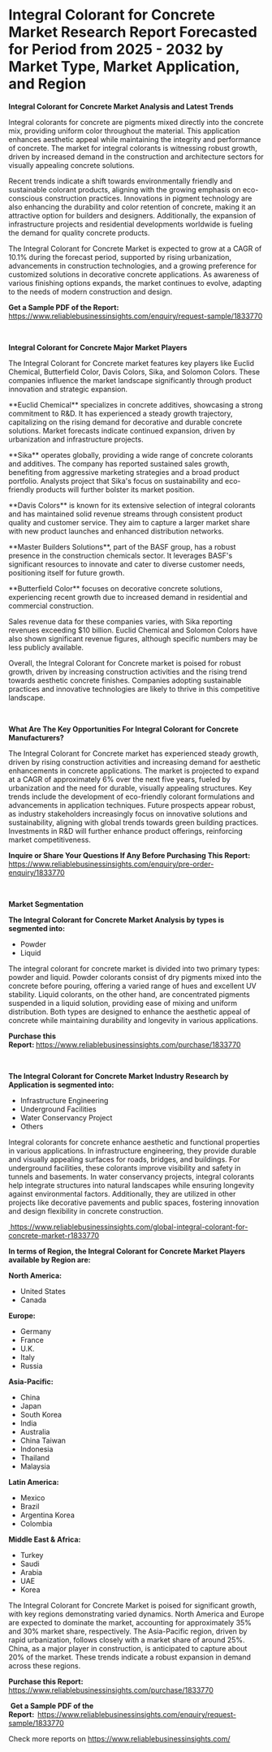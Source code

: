 <p><h1>Integral Colorant for Concrete Market Research Report Forecasted for Period from 2025 -  2032 by Market Type, Market Application, and Region</h1></p><p><strong>Integral Colorant for Concrete Market Analysis and Latest Trends</strong></p>
<p><p>Integral colorants for concrete are pigments mixed directly into the concrete mix, providing uniform color throughout the material. This application enhances aesthetic appeal while maintaining the integrity and performance of concrete. The market for integral colorants is witnessing robust growth, driven by increased demand in the construction and architecture sectors for visually appealing concrete solutions. </p><p>Recent trends indicate a shift towards environmentally friendly and sustainable colorant products, aligning with the growing emphasis on eco-conscious construction practices. Innovations in pigment technology are also enhancing the durability and color retention of concrete, making it an attractive option for builders and designers. Additionally, the expansion of infrastructure projects and residential developments worldwide is fueling the demand for quality concrete products. </p><p>The Integral Colorant for Concrete Market is expected to grow at a CAGR of 10.1% during the forecast period, supported by rising urbanization, advancements in construction technologies, and a growing preference for customized solutions in decorative concrete applications. As awareness of various finishing options expands, the market continues to evolve, adapting to the needs of modern construction and design.</p></p>
<p><strong>Get a Sample PDF of the Report:&nbsp;</strong> <a href="https://www.reliablebusinessinsights.com/enquiry/request-sample/1833770?utm_campaign=3007&utm_medium=2&utm_source=Github&utm_content=ia&utm_term=26032025&utm_id=integral-colorant-for-concrete">https://www.reliablebusinessinsights.com/enquiry/request-sample/1833770</a></p>
<p>&nbsp;</p>
<p><strong>Integral Colorant for Concrete Major Market Players</strong></p>
<p><p>The Integral Colorant for Concrete market features key players like Euclid Chemical, Butterfield Color, Davis Colors, Sika, and Solomon Colors. These companies influence the market landscape significantly through product innovation and strategic expansion.</p><p>**Euclid Chemical** specializes in concrete additives, showcasing a strong commitment to R&D. It has experienced a steady growth trajectory, capitalizing on the rising demand for decorative and durable concrete solutions. Market forecasts indicate continued expansion, driven by urbanization and infrastructure projects.</p><p>**Sika** operates globally, providing a wide range of concrete colorants and additives. The company has reported sustained sales growth, benefiting from aggressive marketing strategies and a broad product portfolio. Analysts project that Sika's focus on sustainability and eco-friendly products will further bolster its market position.</p><p>**Davis Colors** is known for its extensive selection of integral colorants and has maintained solid revenue streams through consistent product quality and customer service. They aim to capture a larger market share with new product launches and enhanced distribution networks.</p><p>**Master Builders Solutions**, part of the BASF group, has a robust presence in the construction chemicals sector. It leverages BASF's significant resources to innovate and cater to diverse customer needs, positioning itself for future growth.</p><p>**Butterfield Color** focuses on decorative concrete solutions, experiencing recent growth due to increased demand in residential and commercial construction. </p><p>Sales revenue data for these companies varies, with Sika reporting revenues exceeding $10 billion. Euclid Chemical and Solomon Colors have also shown significant revenue figures, although specific numbers may be less publicly available.</p><p>Overall, the Integral Colorant for Concrete market is poised for robust growth, driven by increasing construction activities and the rising trend towards aesthetic concrete finishes. Companies adopting sustainable practices and innovative technologies are likely to thrive in this competitive landscape.</p></p>
<p>&nbsp;</p>
<p><strong>What Are The Key Opportunities For Integral Colorant for Concrete Manufacturers?</strong></p>
<p><p>The Integral Colorant for Concrete market has experienced steady growth, driven by rising construction activities and increasing demand for aesthetic enhancements in concrete applications. The market is projected to expand at a CAGR of approximately 6% over the next five years, fueled by urbanization and the need for durable, visually appealing structures. Key trends include the development of eco-friendly colorant formulations and advancements in application techniques. Future prospects appear robust, as industry stakeholders increasingly focus on innovative solutions and sustainability, aligning with global trends towards green building practices. Investments in R&D will further enhance product offerings, reinforcing market competitiveness.</p></p>
<p><strong>Inquire or Share Your Questions If Any Before Purchasing This Report:</strong> <a href="https://www.reliablebusinessinsights.com/enquiry/pre-order-enquiry/1833770?utm_campaign=3007&utm_medium=2&utm_source=Github&utm_content=ia&utm_term=26032025&utm_id=integral-colorant-for-concrete">https://www.reliablebusinessinsights.com/enquiry/pre-order-enquiry/1833770</a></p>
<p>&nbsp;</p>
<p><strong>Market Segmentation</strong></p>
<p><strong>The Integral Colorant for Concrete Market Analysis by types is segmented into:</strong></p>
<p><ul><li>Powder</li><li>Liquid</li></ul></p>
<p><p>The integral colorant for concrete market is divided into two primary types: powder and liquid. Powder colorants consist of dry pigments mixed into the concrete before pouring, offering a varied range of hues and excellent UV stability. Liquid colorants, on the other hand, are concentrated pigments suspended in a liquid solution, providing ease of mixing and uniform distribution. Both types are designed to enhance the aesthetic appeal of concrete while maintaining durability and longevity in various applications.</p></p>
<p><strong>Purchase this Report:&nbsp;</strong><a href="https://www.reliablebusinessinsights.com/purchase/1833770?utm_campaign=3007&utm_medium=2&utm_source=Github&utm_content=ia&utm_term=26032025&utm_id=integral-colorant-for-concrete">https://www.reliablebusinessinsights.com/purchase/1833770</a></p>
<p>&nbsp;</p>
<p><strong>The Integral Colorant for Concrete Market Industry Research by Application is segmented into:</strong></p>
<p><ul><li>Infrastructure Engineering</li><li>Underground Facilities</li><li>Water Conservancy Project</li><li>Others</li></ul></p>
<p><p>Integral colorants for concrete enhance aesthetic and functional properties in various applications. In infrastructure engineering, they provide durable and visually appealing surfaces for roads, bridges, and buildings. For underground facilities, these colorants improve visibility and safety in tunnels and basements. In water conservancy projects, integral colorants help integrate structures into natural landscapes while ensuring longevity against environmental factors. Additionally, they are utilized in other projects like decorative pavements and public spaces, fostering innovation and design flexibility in concrete construction.</p></p>
<p><a href="https://www.reliablebusinessinsights.com/global-integral-colorant-for-concrete-market-r1833770?utm_campaign=3007&utm_medium=2&utm_source=Github&utm_content=ia&utm_term=26032025&utm_id=integral-colorant-for-concrete">&nbsp;https://www.reliablebusinessinsights.com/global-integral-colorant-for-concrete-market-r1833770</a></p>
<p><strong>In terms of Region, the Integral Colorant for Concrete Market Players available by Region are:</strong></p>
<p>
    <p> <strong> North America: </strong>
        <ul>
            <li>United States</li>
            <li>Canada</li>
        </ul>
        </p> 
    <p> <strong> Europe: </strong>
        <ul>
            <li>Germany</li>
            <li>France</li>
            <li>U.K.</li>
            <li>Italy</li>
            <li>Russia</li>
        </ul>
        </p> 
    <p> <strong> Asia-Pacific: </strong>
        <ul>
            <li>China</li>
            <li>Japan</li>
            <li>South Korea</li>
            <li>India</li>
            <li>Australia</li>
            <li>China Taiwan</li>
            <li>Indonesia</li>
            <li>Thailand</li>
            <li>Malaysia</li>
        </ul>
        </p> 
    <p> <strong> Latin America: </strong>
        <ul>
            <li>Mexico</li>
            <li>Brazil</li>
            <li>Argentina Korea</li>
            <li>Colombia</li>
        </ul>
        </p> 
    <p> <strong> Middle East & Africa: </strong>
        <ul>
            <li>Turkey</li>
            <li>Saudi</li>
            <li>Arabia</li>
            <li>UAE</li>
            <li>Korea</li>
        </ul>
    </p>
    </p>
<p><p>The Integral Colorant for Concrete Market is poised for significant growth, with key regions demonstrating varied dynamics. North America and Europe are expected to dominate the market, accounting for approximately 35% and 30% market share, respectively. The Asia-Pacific region, driven by rapid urbanization, follows closely with a market share of around 25%. China, as a major player in construction, is anticipated to capture about 20% of the market. These trends indicate a robust expansion in demand across these regions.</p></p>
<p><strong>Purchase this Report: </strong><a href="https://www.reliablebusinessinsights.com/purchase/1833770?utm_campaign=3007&utm_medium=2&utm_source=Github&utm_content=ia&utm_term=26032025&utm_id=integral-colorant-for-concrete">https://www.reliablebusinessinsights.com/purchase/1833770</a></p>
<p>&nbsp;<strong>Get a Sample PDF of the Report:&nbsp;&nbsp;</strong><a href="https://www.reliablebusinessinsights.com/enquiry/request-sample/1833770?utm_campaign=3007&utm_medium=2&utm_source=Github&utm_content=ia&utm_term=26032025&utm_id=integral-colorant-for-concrete">https://www.reliablebusinessinsights.com/enquiry/request-sample/1833770</a></p>
<p><strong></strong></p>
<p>Check more reports on <a href="https://www.reliablebusinessinsights.com/?utm_campaign=3007&utm_medium=2&utm_source=Github&utm_content=ia&utm_term=26032025&utm_id=integral-colorant-for-concrete">https://www.reliablebusinessinsights.com/</a></p>